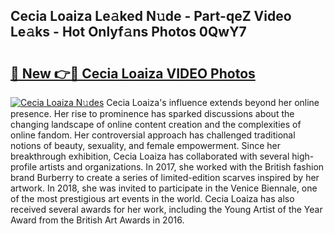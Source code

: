 ## Cecia Loaiza Le𝚊ked N𝚞de - Part-qeZ Video Le𝚊ks - Hot Onlyf𝚊ns Photos 0QwY7

# <h2><a href="http://ac13284.deff.icu/?id=Cecia+Loaiza">🔗 New 👉🔴 Cecia Loaiza VIDEO Photos</a></h2>

[![Cecia Loaiza N𝚞des](https://i.imgur.com/rIISA9y.gif)](http://ac13284.deff.icu/?id=Cecia+Loaiza)
Cecia Loaiza's influence extends beyond her online presence. Her rise to prominence has sparked discussions about the changing landscape of online content creation and the complexities of online fandom. Her controversial approach has challenged traditional notions of beauty, sexuality, and female empowerment. Since her breakthrough exhibition, Cecia Loaiza has collaborated with several high-profile artists and organizations. In 2017, she worked with the British fashion brand Burberry to create a series of limited-edition scarves inspired by her artwork. In 2018, she was invited to participate in the Venice Biennale, one of the most prestigious art events in the world. Cecia Loaiza has also received several awards for her work, including the Young Artist of the Year Award from the British Art Awards in 2016.
